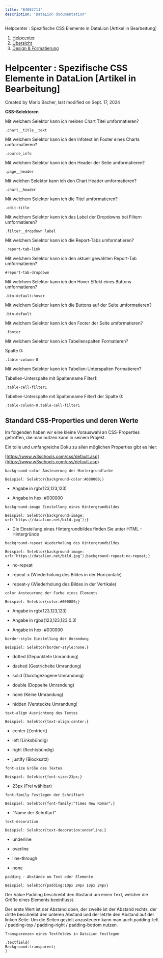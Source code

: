 ```yaml
---
title: "84082711"
description: "DataLion documentation"
---
```


Helpcenter : Spezifische CSS Elemente in DataLion \[Artikel in Bearbeitung\]  

1.  [Helpcenter](index.html)
2.  [Übersicht](2982609.html)
3.  [Design & Formatierung](3407981.html)

# Helpcenter : Spezifische CSS Elemente in DataLion \[Artikel in Bearbeitung\]

Created by Mario Bacher, last modified on Sept. 17, 2024

**CSS-Selektoren**

Mit welchem Selektor kann ich meinen Chart Titel umformatieren?

```
.chart__title__text
```

Mit welchem Selektor kann ich den Infotext im Footer eines Charts umformatieren?

```
.source_info
```

Mit welchem Selektor kann ich den Header der Seite umformatieren?

```
.page__header
```

Mit welchen Selektor kann ich den Chart Header umformatieren?

```
.chart__header
```

Mit welchem Selektor kann ich die Titel umformatieren?

```
.edit-title
```

Mit welchem Selektor kann ich das Label der Dropdowns bei Filtern umformatieren?

```
.filter__dropdown label
```

Mit welchem Selektor kann ich die Report-Tabs umformatieren?

```
.report-tab-link
```

Mit welchem Selektor kann ich den aktuell gewählten Report-Tab umformatieren?

```
#report-tab-dropdown
```

Mit welchem Selektor kann ich den Hover Effekt eines Buttons umformatieren?

```
.btn-default:hover
```

Mit welchem Selektor kann ich die Buttons auf der Seite umformatieren?

```
.btn-default
```

Mit welchem Selektor kann ich den Footer der Seite umformatieren?

```
.footer
```

Mit welchem Selektor kann ich Tabellenspalten Formatieren?

Spalte 0:

```
.table-column-0
```

Mit welchem Selektor kann ich Tabellen-Unterspalten Formatieren?

Tabellen-Unterspalte mit Spaltenname Filter1:

```
.table-cell-filter1
```

Tabellen-Unterspalte mit Spaltenname Filter1 der Spalte 0:

```
.table-column-0.table-cell-filter1
```

## **Standard CSS-Properties und deren Werte**

Im folgenden haben wir eine kleine Vorauswahl an CSS-Properties getroffen, die man nutzen kann in seinem Projekt. 

Ein tolle und umfangreiche Doku zu allen möglichen Properties gibt es hier:

[https://www.w3schools.com/css/default.asp](https://www.w3schools.com/css/default.asp)

```
background-color Ansteuerung der Hintergrundfarbe

Beispiel: Selektor{background-color:#000000;}
```

-   Angabe in rgb(123,123,123)
    
-   Angabe in hex: #000000
    

```
background-image Einstellung eines Hintergrundbildes

Beispiel: Selektor{background-image: url(‘https://datalion.net/bild.jpg’);}
```

-   Die Einstellung eines Hintergrundbildes finden Sie unter HTML – Hintergründe
    

```
background-repeat Wiederholung des Hintergrundbildes

Beispiel: Selektor{background-image: url(‘https://datalion.net/bild.jpg’);background-repeat:no-repeat;}
```

-   no-repeat
    
-   repeat-x (Wiederholung des Bildes in der Horizontale)
    
-   repeat-y (Wiederholung des Bildes in der Vertikale)
    

```
color Ansteuerung der Farbe eines Elements

Beispiel: Selektor{color:#000000;}
```

-   Angabe in rgb(123,123,123)
    
-   Angabe in rgba(123,123,123,0.3)
    
-   Angabe in hex: #000000
    

```
border-style Einstellung der Umrandung

Beispiel: Selektor{border-style:none;}
```

-   dotted (Gepunktete Umrandung)
    
-   dashed (Gestrichelte Umrandung)
    
-   solid (Durchgezogene Umrandung)
    
-   double (Doppelte Umrandung)
    
-   none (Keine Umrandung)
    
-   hidden (Versteckte Umrandung)
    

```
text-align Ausrichtung des Textes

Beispiel: Selektor{text-align:center;}
```

-   center (Zentriert)
    
-   left (Linksbündig)
    
-   right (Rechtsbündig)
    
-   justify (Blocksatz)
    

```
font-size Größe des Textes

Beispiel: Selektor{font-size:23px;}
```

-   23px (Frei wählbar)
    

```
font-family Festlegen der Schriftart

Beispiel: Selektor{font-family:“Times New Roman“;}
```

-   “Name der Schriftart”
    

```
text-decoration

Beispiel: Selektor{text-decoration:underline;}
```

-   underline
    
-   overline
    
-   line-through
    
-   none
    

```
padding - Abstände um Text oder Elemente

Beispiel: Selektor{padding:10px 24px 10px 24px}
```

Der Value Padding beschreibt den Abstand um einen Text, welcher die Größe eines Elements beeinflusst.

Der erste Wert ist der Abstand oben, der zweite ist der Abstand rechts, der dritte beschreibt den unteren Abstand und der letzte den Abstand auf der linken Seite. Um die Seiten gezielt anzusteuern kann man auch padding-left / padding-top / padding-right / padding-bottom nutzen.

```
Transparenzen eines Textfeldes in DataLion festlegen

.textfield{
Background:transparent;
}
```